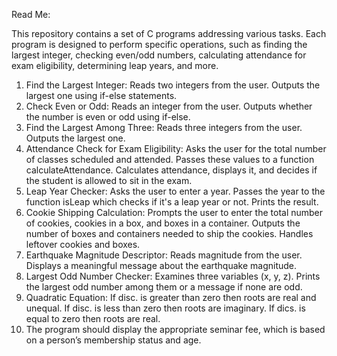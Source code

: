 Read Me:

This repository contains a set of C programs addressing various tasks. Each program is designed to perform specific operations, such as finding the largest integer, checking even/odd numbers, calculating attendance for exam eligibility, determining leap years, and more.

1. Find the Largest Integer:
   Reads two integers from the user.
   Outputs the largest one using if-else statements.
2. Check Even or Odd:
    Reads an integer from the user.
    Outputs whether the number is even or odd using if-else.
3. Find the Largest Among Three:
    Reads three integers from the user.
    Outputs the largest one.
4. Attendance Check for Exam Eligibility:
    Asks the user for the total number of classes scheduled and attended.
    Passes these values to a function calculateAttendance.
    Calculates attendance, displays it, and decides if the student is allowed to sit in the exam.
5. Leap Year Checker:
    Asks the user to enter a year.
    Passes the year to the function isLeap which checks if it's a leap year or not.
    Prints the result.
6. Cookie Shipping Calculation:
    Prompts the user to enter the total number of cookies, cookies in a box, and boxes in a container.
    Outputs the number of boxes and containers needed to ship the cookies.
    Handles leftover cookies and boxes.
7. Earthquake Magnitude Descriptor:
    Reads magnitude from the user.
    Displays a meaningful message about the earthquake magnitude.
8. Largest Odd Number Checker:
    Examines three variables (x, y, z).
    Prints the largest odd number among them or a message if none are odd.
9. Quadratic Equation:
    If disc. is greater than zero then roots are real and unequal.
    If disc. is less than zero then roots are imaginary.
    If dics. is equal to zero then roots are real.
10. The program should display the appropriate seminar fee, which is based on a person’s
    membership status and age.
